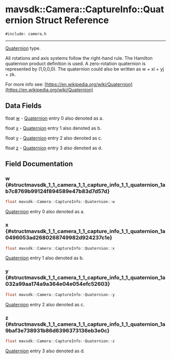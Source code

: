 # mavsdk::Camera::CaptureInfo::Quaternion Struct Reference
`#include: camera.h`

----


[Quaternion](structmavsdk_1_1_camera_1_1_capture_info_1_1_quaternion.md) type. 


All rotations and axis systems follow the right-hand rule. The Hamilton quaternion product definition is used. A zero-rotation quaternion is represented by (1,0,0,0). The quaternion could also be written as w + xi + yj + zk.


For more info see: [https://en.wikipedia.org/wiki/Quaternion](https://en.wikipedia.org/wiki/Quaternion) 


## Data Fields


float [w](#structmavsdk_1_1_camera_1_1_capture_info_1_1_quaternion_1ab7c8769b99124f894589e47b83d7d57d)  - [Quaternion](structmavsdk_1_1_camera_1_1_capture_info_1_1_quaternion.md) entry 0 also denoted as a.

float [x](#structmavsdk_1_1_camera_1_1_capture_info_1_1_quaternion_1a0496053ad2680268749982d924237c1e)  - [Quaternion](structmavsdk_1_1_camera_1_1_capture_info_1_1_quaternion.md) entry 1 also denoted as b.

float [y](#structmavsdk_1_1_camera_1_1_capture_info_1_1_quaternion_1a032a99aa174a9a364e04e054efc52603)  - [Quaternion](structmavsdk_1_1_camera_1_1_capture_info_1_1_quaternion.md) entry 2 also denoted as c.

float [z](#structmavsdk_1_1_camera_1_1_capture_info_1_1_quaternion_1a9baf3e738931b86d6396373136eb3e0c)  - [Quaternion](structmavsdk_1_1_camera_1_1_capture_info_1_1_quaternion.md) entry 3 also denoted as d.


## Field Documentation


### w {#structmavsdk_1_1_camera_1_1_capture_info_1_1_quaternion_1ab7c8769b99124f894589e47b83d7d57d}

```cpp
float mavsdk::Camera::CaptureInfo::Quaternion::w
```


[Quaternion](structmavsdk_1_1_camera_1_1_capture_info_1_1_quaternion.md) entry 0 also denoted as a.


### x {#structmavsdk_1_1_camera_1_1_capture_info_1_1_quaternion_1a0496053ad2680268749982d924237c1e}

```cpp
float mavsdk::Camera::CaptureInfo::Quaternion::x
```


[Quaternion](structmavsdk_1_1_camera_1_1_capture_info_1_1_quaternion.md) entry 1 also denoted as b.


### y {#structmavsdk_1_1_camera_1_1_capture_info_1_1_quaternion_1a032a99aa174a9a364e04e054efc52603}

```cpp
float mavsdk::Camera::CaptureInfo::Quaternion::y
```


[Quaternion](structmavsdk_1_1_camera_1_1_capture_info_1_1_quaternion.md) entry 2 also denoted as c.


### z {#structmavsdk_1_1_camera_1_1_capture_info_1_1_quaternion_1a9baf3e738931b86d6396373136eb3e0c}

```cpp
float mavsdk::Camera::CaptureInfo::Quaternion::z
```


[Quaternion](structmavsdk_1_1_camera_1_1_capture_info_1_1_quaternion.md) entry 3 also denoted as d.

